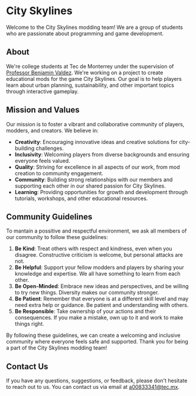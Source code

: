 # City Skylines

Welcome to the City Skylines modding team! We are a group of students who are passionate about programming and game development.

## About

We're college students at Tec de Monterrey under the supervision of [Professor Benjamin Valdez](https://github.com/benjaminva). We're working on a project to create educational mods for the game City Skylines. Our goal is to help players learn about urban planning, sustainability, and other important topics through interactive gameplay.

## Mission and Values

Our mission is to foster a vibrant and collaborative community of players, modders, and creators. We believe in:

- **Creativity**: Encouraging innovative ideas and creative solutions for city-building challenges.
- **Inclusivity**: Welcoming players from diverse backgrounds and ensuring everyone feels valued.
- **Quality**: Striving for excellence in all aspects of our work, from mod creation to community engagement.
- **Community**: Building strong relationships with our members and supporting each other in our shared passion for City Skylines.
- **Learning**: Providing opportunities for growth and development through tutorials, workshops, and other educational resources.

## Community Guidelines

To mantain a possitive and respectful environment, we ask all members of our community to follow these guidelines:

1. **Be Kind**: Treat others with respect and kindness, even when you disagree. Constructive criticism is welcome, but personal attacks are not.
2. **Be Helpful**: Support your fellow modders and players by sharing your knowledge and expertise. We all have something to learn from each other.
3. **Be Open-Minded**: Embrace new ideas and perspectives, and be willing to try new things. Diversity makes our community stronger.
4. **Be Patient**: Remember that everyone is at a different skill level and may need extra help or guidance. Be patient and understanding with others.
5. **Be Responsible**: Take ownership of your actions and their consequences. If you make a mistake, own up to it and work to make things right.

By following these guidelines, we can create a welcoming and inclusive community where everyone feels safe and supported. Thank you for being a part of the City Skylines modding team!

## Contact Us

If you have any questions, suggestions, or feedback, please don't hesitate to reach out to us. You can contact us via email at [a00833341@tec.mx](mailto:A00833341@tec.mx).

